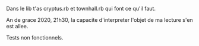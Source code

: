 Dans le lib t'as cryptus.rb et townhall.rb qui font ce qu'il faut.

An de grace 2020, 21h30, la capacite d'interpreter l'objet de ma lecture s'en est allee.

Tests non fonctionnels.